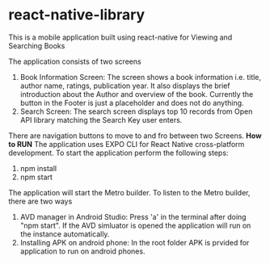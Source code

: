 # react-native-library
This is a mobile application built using react-native for Viewing and Searching Books


The application consists of two screens
1. Book Information Screen: The screen shows a book information i.e. title, author name, ratings, publication year. It also displays the brief introduction about the Author and overview of the book. Currently the button in the Footer is just a placeholder and does not do anything.
2. Search Screen: The search screen displays top 10 records from Open API library matching the Search Key user enters.

There are navigation buttons to move to and fro between two Screens.
**How to RUN**
The application uses EXPO CLI for React Native cross-platform development. To start the application perform the following steps:

1. npm install
2. npm start

The application will start the Metro builder. To listen to the Metro builder, there are two ways

1. AVD manager in Android Studio: Press 'a' in the terminal after doing "npm start". If the AVD simluator is opened the application will run on the instance automatically.
2. Installing APK on android phone: In the root folder APK is prvided for application to run on android phones.
   
